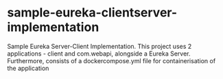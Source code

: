 # sample-eureka-clientserver-implementation
Sample Eureka Server-Client Implementation. This project uses 2 applications - client and com.webapi, alongside a Eureka Server. Furthermore, consists of a dockercompose.yml file for containerisation of the application
